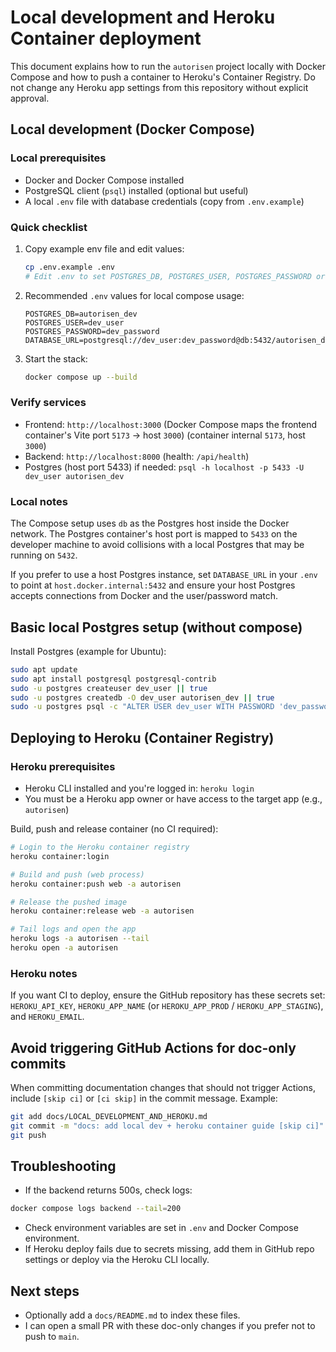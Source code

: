# Local development and Heroku Container deployment

This document explains how to run the `autorisen` project locally with Docker
Compose and how to push a container to Heroku's Container Registry. Do not
change any Heroku app settings from this repository without explicit approval.

## Local development (Docker Compose)

### Local prerequisites

- Docker and Docker Compose installed
- PostgreSQL client (`psql`) installed (optional but useful)
- A local `.env` file with database credentials (copy from `.env.example`)

### Quick checklist

1. Copy example env file and edit values:

   ```bash
   cp .env.example .env
   # Edit .env to set POSTGRES_DB, POSTGRES_USER, POSTGRES_PASSWORD or set DATABASE_URL
   ```

2. Recommended `.env` values for local compose usage:

   ```text
   POSTGRES_DB=autorisen_dev
   POSTGRES_USER=dev_user
   POSTGRES_PASSWORD=dev_password
   DATABASE_URL=postgresql://dev_user:dev_password@db:5432/autorisen_dev
   ```

3. Start the stack:

   ```bash
   docker compose up --build
   ```

### Verify services

- Frontend: `http://localhost:3000` (Docker Compose maps the frontend container's Vite port `5173` -> host `3000`) (container internal `5173`, host `3000`)
- Backend: `http://localhost:8000` (health: `/api/health`)
- Postgres (host port 5433) if needed: `psql -h localhost -p 5433 -U dev_user autorisen_dev`

### Local notes

The Compose setup uses `db` as the Postgres host inside the Docker network. The
Postgres container's host port is mapped to `5433` on the developer machine to
avoid collisions with a local Postgres that may be running on `5432`.

If you prefer to use a host Postgres instance, set `DATABASE_URL` in your
`.env` to point at `host.docker.internal:5432` and ensure your host Postgres
accepts connections from Docker and the user/password match.

## Basic local Postgres setup (without compose)

Install Postgres (example for Ubuntu):

```bash
sudo apt update
sudo apt install postgresql postgresql-contrib
sudo -u postgres createuser dev_user || true
sudo -u postgres createdb -O dev_user autorisen_dev || true
sudo -u postgres psql -c "ALTER USER dev_user WITH PASSWORD 'dev_password';"
```

## Deploying to Heroku (Container Registry)

### Heroku prerequisites

- Heroku CLI installed and you're logged in: `heroku login`
- You must be a Heroku app owner or have access to the target app (e.g., `autorisen`)

Build, push and release container (no CI required):

```bash
# Login to the Heroku container registry
heroku container:login

# Build and push (web process)
heroku container:push web -a autorisen

# Release the pushed image
heroku container:release web -a autorisen

# Tail logs and open the app
heroku logs -a autorisen --tail
heroku open -a autorisen
```

### Heroku notes

If you want CI to deploy, ensure the GitHub repository has these secrets set:
`HEROKU_API_KEY`, `HEROKU_APP_NAME` (or `HEROKU_APP_PROD` / `HEROKU_APP_STAGING`), and `HEROKU_EMAIL`.

## Avoid triggering GitHub Actions for doc-only commits

When committing documentation changes that should not trigger Actions, include
`[skip ci]` or `[ci skip]` in the commit message. Example:

```bash
git add docs/LOCAL_DEVELOPMENT_AND_HEROKU.md
git commit -m "docs: add local dev + heroku container guide [skip ci]"
git push
```

## Troubleshooting

- If the backend returns 500s, check logs:

```bash
docker compose logs backend --tail=200
```

- Check environment variables are set in `.env` and Docker Compose environment.
- If Heroku deploy fails due to secrets missing, add them in GitHub repo settings or deploy via the Heroku CLI locally.

## Next steps

- Optionally add a `docs/README.md` to index these files.
- I can open a small PR with these doc-only changes if you prefer not to push to `main`.

